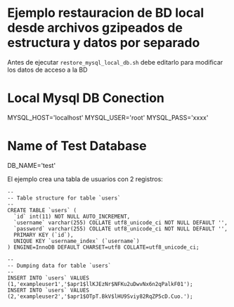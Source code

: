 # Ejemplo restauracion de BD local desde archivos gzipeados de estructura y datos por separado

Antes de ejecutar `restore_mysql_local_db.sh` debe editarlo para modificar los datos de acceso a la BD

# Local Mysql DB Conection
MYSQL_HOST='localhost'
MYSQL_USER='root'
MYSQL_PASS='xxxx'

# Name of Test Database
DB_NAME='test'

El ejemplo crea una tabla de usuarios con 2 registros:

```
--
-- Table structure for table `users`
--
CREATE TABLE `users` (
  `id` int(11) NOT NULL AUTO_INCREMENT,
  `username` varchar(255) COLLATE utf8_unicode_ci NOT NULL DEFAULT '',
  `password` varchar(255) COLLATE utf8_unicode_ci NOT NULL DEFAULT '',
  PRIMARY KEY (`id`),
  UNIQUE KEY `username_index` (`username`)
) ENGINE=InnoDB DEFAULT CHARSET=utf8 COLLATE=utf8_unicode_ci;

--
-- Dumping data for table `users`
--
INSERT INTO `users` VALUES (1,'exampleuser1','$apr1$llKJEzNr$NFKu2uDwvNx6n2qPalkF01');
INSERT INTO `users` VALUES (2,'exampleuser2','$apr1$OTpT.BkV$lHU9Sviy82RqZP5cD.Cuo.');
```

